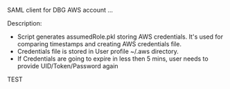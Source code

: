 SAML client for DBG AWS account ...

Description:
 - Script generates assumedRole.pkl storing AWS credentials. It's used for comparing timestamps and creating AWS credentials file.
 - Credentials file is stored in User profile ~/.aws directory.
 - If Credentials are going to expire in less then 5 mins, user needs to provide UID/Token/Password again
 
TEST
